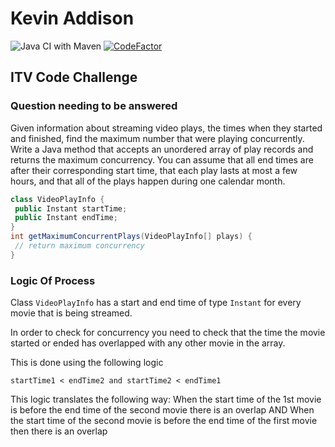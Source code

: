 # Kevin Addison

![Java CI with Maven](https://github.com/KevNev19/kevin-addison-itv/workflows/Java%20CI%20with%20Maven/badge.svg)
[![CodeFactor](https://www.codefactor.io/repository/github/kevnev19/kevin-addison-itv/badge)](https://www.codefactor.io/repository/github/kevnev19/kevin-addison-itv)

## ITV Code Challenge

### Question needing to be answered

Given information about streaming video plays, the times when they started and finished, find the maximum number that were playing concurrently.
Write a Java method that accepts an unordered array of play records and returns the maximum concurrency.
You can assume that all end times are after their corresponding start time, that each play lasts at most a few hours, and that all of the plays happen during one calendar month.

```Java
class VideoPlayInfo {
 public Instant startTime;
 public Instant endTime;
}
int getMaximumConcurrentPlays(VideoPlayInfo[] plays) {
 // return maximum concurrency
}
```
### Logic Of Process

Class `VideoPlayInfo` has a start and end time of type `Instant` for every movie that is being streamed.

In order to check for concurrency you need to check that the time the movie started or ended has overlapped with any other movie in the array.

This is done using the following logic

```
startTime1 < endTime2 and startTime2 < endTime1
```

This logic translates the following way:
When the start time of the 1st movie is before the end time of the second movie there is an overlap
AND
When the start time of the second movie is before the end time of the first movie then there is an overlap
